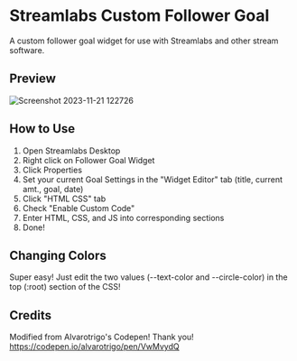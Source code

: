 # Streamlabs Custom Follower Goal
A custom follower goal widget for use with Streamlabs and other stream software.
## Preview
![Screenshot 2023-11-21 122726](https://github.com/NoahDobie/Streamlabs-Custom-Follower-Goal/assets/122558645/823b114b-5f80-44c5-8124-737535c17e4b)

## How to Use
1. Open Streamlabs Desktop
2. Right click on Follower Goal Widget
3. Click Properties
4. Set your current Goal Settings in the "Widget Editor" tab (title, current amt., goal, date)
5. Click "HTML CSS" tab
6. Check "Enable Custom Code"
7. Enter HTML, CSS, and JS into corresponding sections
8. Done!

## Changing Colors
Super easy! Just edit the two values (--text-color and --circle-color) in the top (:root) section of the CSS!

## Credits
Modified from Alvarotrigo's Codepen!
Thank you!
https://codepen.io/alvarotrigo/pen/VwMvydQ
